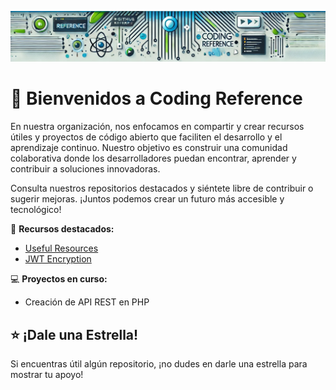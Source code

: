 ![Banner](banner.jpg)

# 🚀 Bienvenidos a Coding Reference

En nuestra organización, nos enfocamos en compartir y crear recursos útiles y proyectos de código abierto que faciliten el desarrollo y el aprendizaje continuo. Nuestro objetivo es construir una comunidad colaborativa donde los desarrolladores puedan encontrar, aprender y contribuir a soluciones innovadoras.

Consulta nuestros repositorios destacados y siéntete libre de contribuir o sugerir mejoras. ¡Juntos podemos crear un futuro más accesible y tecnológico!


🌟 **Recursos destacados:**
- [Useful Resources](https://github.com/CodingReference/useful-resources)
- [JWT Encryption](https://github.com/CodingReference/jwt-encryption)


💻 **Proyectos en curso:**
- Creación de API REST en PHP


## ⭐ ¡Dale una Estrella!
Si encuentras útil algún repositorio, ¡no dudes en darle una estrella para mostrar tu apoyo!
